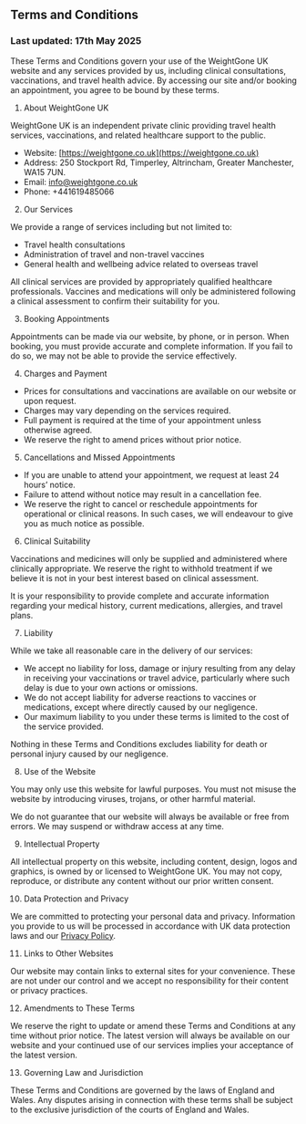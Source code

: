 
## Terms and Conditions

### Last updated: 17th May 2025

These Terms and Conditions govern your use of the WeightGone UK website and any services provided by us, including clinical consultations, vaccinations, and travel health advice. By accessing our site and/or booking an appointment, you agree to be bound by these terms.

1. About WeightGone UK

WeightGone UK is an independent private clinic providing travel health services, vaccinations, and related healthcare support to the public.

- Website: [https://weightgone.co.uk](https://weightgone.co.uk)
- Address: 250 Stockport Rd, Timperley, Altrincham, Greater Manchester, WA15 7UN.
- Email: info@weightgone.co.uk
- Phone: +441619485066

2. Our Services

We provide a range of services including but not limited to:

- Travel health consultations
- Administration of travel and non-travel vaccines
- General health and wellbeing advice related to overseas travel

All clinical services are provided by appropriately qualified healthcare professionals. Vaccines and medications will only be administered following a clinical assessment to confirm their suitability for you.

3. Booking Appointments

Appointments can be made via our website, by phone, or in person. When booking, you must provide accurate and complete information. If you fail to do so, we may not be able to provide the service effectively.

4. Charges and Payment

- Prices for consultations and vaccinations are available on our website or upon request.
- Charges may vary depending on the services required.
- Full payment is required at the time of your appointment unless otherwise agreed.
- We reserve the right to amend prices without prior notice.

5. Cancellations and Missed Appointments

- If you are unable to attend your appointment, we request at least 24 hours’ notice.
- Failure to attend without notice may result in a cancellation fee.
- We reserve the right to cancel or reschedule appointments for operational or clinical reasons. In such cases, we will endeavour to give you as much notice as possible.

6. Clinical Suitability

Vaccinations and medicines will only be supplied and administered where clinically appropriate. We reserve the right to withhold treatment if we believe it is not in your best interest based on clinical assessment.

It is your responsibility to provide complete and accurate information regarding your medical history, current medications, allergies, and travel plans.

7. Liability

While we take all reasonable care in the delivery of our services:

- We accept no liability for loss, damage or injury resulting from any delay in receiving your vaccinations or travel advice, particularly where such delay is due to your own actions or omissions.
- We do not accept liability for adverse reactions to vaccines or medications, except where directly caused by our negligence.
- Our maximum liability to you under these terms is limited to the cost of the service provided.

Nothing in these Terms and Conditions excludes liability for death or personal injury caused by our negligence.

8. Use of the Website

You may only use this website for lawful purposes. You must not misuse the website by introducing viruses, trojans, or other harmful material.

We do not guarantee that our website will always be available or free from errors. We may suspend or withdraw access at any time.

9. Intellectual Property

All intellectual property on this website, including content, design, logos and graphics, is owned by or licensed to WeightGone UK. You may not copy, reproduce, or distribute any content without our prior written consent.

10. Data Protection and Privacy

We are committed to protecting your personal data and privacy. Information you provide to us will be processed in accordance with UK data protection laws and our [Privacy Policy](https://weightgone.co.uk/privacy-policy).

11. Links to Other Websites

Our website may contain links to external sites for your convenience. These are not under our control and we accept no responsibility for their content or privacy practices.

12. Amendments to These Terms

We reserve the right to update or amend these Terms and Conditions at any time without prior notice. The latest version will always be available on our website and your continued use of our services implies your acceptance of the latest version.

13. Governing Law and Jurisdiction

These Terms and Conditions are governed by the laws of England and Wales. Any disputes arising in connection with these terms shall be subject to the exclusive jurisdiction of the courts of England and Wales.